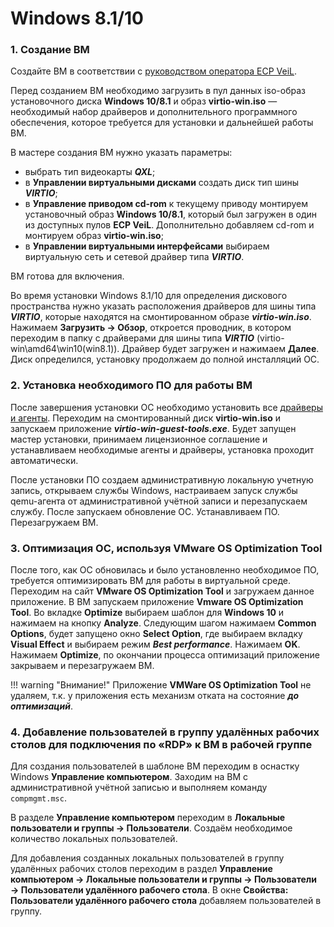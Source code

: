 # Windows 8.1/10

### 1. Создание ВМ 

Создайте ВМ в соответствии с [руководством оператора ECP VeiL](https://veil.mashtab.org/docs/base/operator_guide/domains/create).


   Перед созданием ВМ необходимо загрузить в пул данных iso-образ установочного диска **Windows 10/8.1** и 
   образ **virtio-win.iso** — необходимый набор драйверов и дополнительного программного обеспечения, которое 
   требуется для установки и дальнейшей работы ВМ. 
   
   В мастере создания ВМ нужно указать параметры: 
   - выбрать тип видеокарты **_QXL_**; 
   - в **Управлении виртуальными дисками** создать диск тип шины **_VIRTIO_**; 
   - в **Управление приводом cd-rom** к текущему приводу монтируем установочный образ **Windows 10/8.1**, 
     который был загружен в один из доступных пулов **ECP VeiL**. Дополнительно добавляем cd-rom и 
     монтируем образ **virtio-win.iso**; 
   - в **Управлении виртуальными интерфейсами** выбираем виртуальную сеть и сетевой драйвер 
     типа **_VIRTIO_**. 
     
   ВМ готова для включения. 
   
   Во время установки Windows 8.1/10 для определения 
    дискового пространства нужно указать расположения драйверов для шины типа **_VIRTIO_**, 
    которые находятся на смонтированном образе **_virtio-win.iso_**. Нажимаем **Загрузить → Обзор**, 
    откроется проводник, в котором переходим в папку с драйверами для шины типа **_VIRTIO_** 
    (virtio-win\amd64\win10(win8.1)). Драйвер будет загружен и нажимаем **Далее**. 
    Диск определился, установку продолжаем до полной инсталляций ОС.

### 2. Установка необходимого ПО для работы ВМ

   После завершения установки ОС необходимо установить все 
    [драйверы и агенты](../../../broker/vm/guest_agent.md).
    Переходим на смонтированный диск **virtio-win.iso** и запускаем приложение **_virtio-win-guest-tools.exe_**. 
    Будет запущен мастер установки, принимаем лицензионное соглашение и устанавливаем необходимые 
    агенты и драйверы, установка проходит автоматически. 
   
   После установки ПО создаем административную 
    локальную учетную запись, открываем службы Windows, настраиваем запуск службы qemu-агента от 
    административной учётной записи и перезапускаем службу. После запускаем обновление ОС. Устанавливаем ПО. 
    Перезагружаем ВМ.

### 3. Оптимизация ОС, используя VMware OS Optimization Tool


   После того, как ОС обновилась и было установленно необходимое ПО, требуется оптимизировать ВМ для работы в виртуальной
    среде. Переходим на сайт **VMware OS Optimization Tool** и загружаем данное приложение. В ВМ запускаем приложение 
   **Vmware OS Optimization Tool**. Во вкладке **Optimize** выбираем шаблон для **Windows 10** и нажимаем на кнопку **Analyze**. 
    Следующим шагом нажимаем **Common Options**, будет запущено окно **Select Option**, где выбираем вкладку 
    **Visual Effect** и выбираем режим **_Best performance_**. Нажимаем **OK**. Нажимаем  **Optimize**, 
    по окончании процесса оптимизаций приложение закрываем и перезагружаем ВМ.

!!! warning "Внимание!"
    Приложение **VMWare OS Optimization Tool** не удаляем, т.к. у приложения есть механизм отката на состояние 
    **_до оптимизаций_**.

### 4. Добавление пользователей в группу удалённых рабочих столов для подключения по «RDP» к ВМ в рабочей группе

   Для создания пользователей в шаблоне ВМ переходим в оснастку Windows **Управление компьютером**.
    Заходим на ВМ с административной учётной записью и выполняем команду `compmgmt.msc`. 
   
   В разделе **Управление компьютером** переходим в **Локальные пользователи и группы → Пользователи**.
    Создаём необходимое количество локальных пользователей.
    
Для добавления созданных локальных пользователей в группу удалённых рабочих столов переходим в раздел
    **Управление компьютером → Локальные пользователи и группы → Пользователи → Пользователи удалённого 
    рабочего стола**. В окне **Свойства: Пользователи удалённого рабочего стола** добавляем 
    пользователей в группу.
